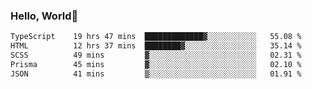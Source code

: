 
### Hello, World🐤

<!--START_SECTION:waka-->

```txt
TypeScript    19 hrs 47 mins  █████████████▓░░░░░░░░░░░   55.08 %
HTML          12 hrs 37 mins  ████████▓░░░░░░░░░░░░░░░░   35.14 %
SCSS          49 mins         ▓░░░░░░░░░░░░░░░░░░░░░░░░   02.31 %
Prisma        45 mins         ▓░░░░░░░░░░░░░░░░░░░░░░░░   02.10 %
JSON          41 mins         ▒░░░░░░░░░░░░░░░░░░░░░░░░   01.91 %
```

<!--END_SECTION:waka-->
